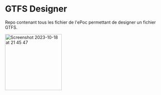 # GTFS Designer

Repo contenant tous les fichier de l'ePoc permettant de designer un fichier GTFS. 

<img width="186" alt="Screenshot 2023-10-18 at 21 45 47" src="https://github.com/datactivist/gtfs_design/assets/55806298/600e3b25-2164-4e8f-8c70-4babce57d96b">
